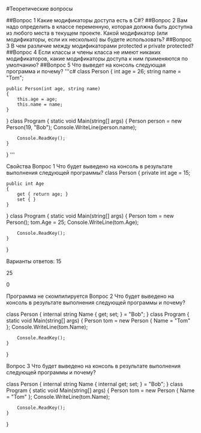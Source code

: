 #Теоретические вопросы

##Вопрос 1
Какие модификаторы доступа есть в C#?
##Вопрос 2
Вам надо определить в классе переменную, которая должна быть доступна из любого места в текущем проекте. Какой модификатор (или модификаторы, если их несколько) вы будете использовать?
##Вопрос 3
В чем различие между модификаторами protected и private protected?
##Вопрос 4
Если классы и члены класса не имеют никаких модификаторов, какие модификаторы доступа к ним применяются по умолчанию?
##Вопрос 5
Что выведет на консоль следующая программа и почему?
'''c#
class Person
{
    int age = 26;
    string name = "Tom";
 
    public Person(int age, string name)
    {
        this.age = age;
        this.name = name;
    }
}
class Program
{ 
    static void Main(string[] args)
    {
        Person person = new Person(19, "Bob");
        Console.WriteLine(person.name);
             
        Console.ReadKey();
    }
}
'''

Свойства
Вопрос 1
Что будет выведено на консоль в результате выполнения следующей программы?
class Person
{
    private int age = 15;
 
    public int Age
    {
        get { return age; }
        set { }
    }
}
class Program
{
    static void Main(string[] args)
    {
        Person tom = new Person();
        tom.Age = 25;
        Console.WriteLine(tom.Age);
 
        Console.ReadKey();
    }
}

Варианты ответов:
15

25

0

Программа не скомпилируется
Вопрос 2
Что будет выведено на консоль в результате выполнения следующей программы и почему?

class Person
{
    internal string Name { get; set; } = "Bob";
}
class Program
{
    static void Main(string[] args)
    {
        Person tom = new Person { Name = "Tom" };
        Console.WriteLine(tom.Name);
 
        Console.ReadKey();
    }
}

Вопрос 3
Что будет выведено на консоль в результате выполнения следующей программы и почему?

class Person
{
    internal string Name { internal get; set; } = "Bob";
}
class Program
{
    static void Main(string[] args)
    {
        Person tom = new Person { Name = "Tom" };
        Console.WriteLine(tom.Name);
 
        Console.ReadKey();
    }
}

